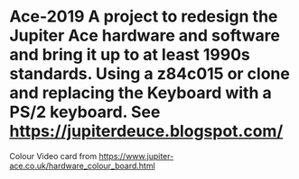 # Ace-2019 A project to redesign the Jupiter Ace hardware and software and bring it up to at least 1990s standards. Using a z84c015 or clone and replacing the Keyboard with a PS/2 keyboard. See https://jupiterdeuce.blogspot.com/ 

Colour Video card from https://www.jupiter-ace.co.uk/hardware_colour_board.html
